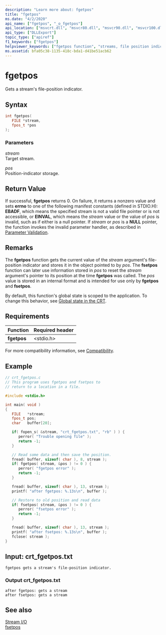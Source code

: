 ```yaml
---
description: "Learn more about: fgetpos"
title: "fgetpos"
ms.date: "4/2/2020"
api_name: ["fgetpos", "_o_fgetpos"]
api_location: ["msvcrt.dll", "msvcr80.dll", "msvcr90.dll", "msvcr100.dll", "msvcr100_clr0400.dll", "msvcr110.dll", "msvcr110_clr0400.dll", "msvcr120.dll", "msvcr120_clr0400.dll", "ucrtbase.dll", "api-ms-win-crt-stdio-l1-1-0.dll", "api-ms-win-crt-private-l1-1-0.dll"]
api_type: ["DLLExport"]
topic_type: ["apiref"]
f1_keywords: ["fgetpos"]
helpviewer_keywords: ["fgetpos function", "streams, file position indicator"]
ms.assetid: bfa05c38-1135-418c-bda1-d41be51acb62
---
```

# fgetpos

Gets a stream's file-position indicator.

## Syntax

```C
int fgetpos(
   FILE *stream,
   fpos_t *pos
);
```

### Parameters

*stream*<br/>
Target stream.

*pos*<br/>
Position-indicator storage.

## Return Value

If successful, **fgetpos** returns 0. On failure, it returns a nonzero value and sets **errno** to one of the following manifest constants (defined in STDIO.H): **EBADF**, which means the specified stream is not a valid file pointer or is not accessible, or **EINVAL**, which means the *stream* value or the value of *pos* is invalid, such as if either is a null pointer. If *stream* or *pos* is a **NULL** pointer, the function invokes the invalid parameter handler, as described in [Parameter Validation](../../c-runtime-library/parameter-validation.md).

## Remarks

The **fgetpos** function gets the current value of the *stream* argument's file-position indicator and stores it in the object pointed to by *pos*. The **fsetpos** function can later use information stored in *pos* to reset the *stream* argument's pointer to its position at the time **fgetpos** was called. The *pos* value is stored in an internal format and is intended for use only by **fgetpos** and **fsetpos**.

By default, this function's global state is scoped to the application. To change this behavior, see [Global state in the CRT](../global-state.md).

## Requirements

|Function|Required header|
|--------------|---------------------|
|**fgetpos**|\<stdio.h>|

For more compatibility information, see [Compatibility](../../c-runtime-library/compatibility.md).

## Example

```C
// crt_fgetpos.c
// This program uses fgetpos and fsetpos to
// return to a location in a file.

#include <stdio.h>

int main( void )
{
   FILE   *stream;
   fpos_t pos;
   char   buffer[20];

   if( fopen_s( &stream, "crt_fgetpos.txt", "rb" ) ) {
      perror( "Trouble opening file" );
      return -1;
   }

   // Read some data and then save the position.
   fread( buffer, sizeof( char ), 8, stream );
   if( fgetpos( stream, &pos ) != 0 ) {
      perror( "fgetpos error" );
      return -1;
   }

   fread( buffer, sizeof( char ), 13, stream );
   printf( "after fgetpos: %.13s\n", buffer );

   // Restore to old position and read data
   if( fsetpos( stream, &pos ) != 0 ) {
      perror( "fsetpos error" );
      return -1;
   }

   fread( buffer, sizeof( char ), 13, stream );
   printf( "after fsetpos: %.13s\n", buffer );
   fclose( stream );
}
```

## Input: crt_fgetpos.txt

```Input
fgetpos gets a stream's file-position indicator.
```

### Output crt_fgetpos.txt

```Output
after fgetpos: gets a stream
after fsetpos: gets a stream
```

## See also

[Stream I/O](../../c-runtime-library/stream-i-o.md)<br/>
[fsetpos](fsetpos.md)<br/>
